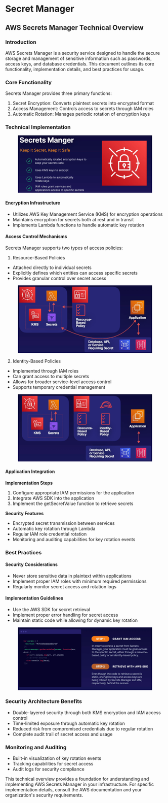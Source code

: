 # Secret Manager

## AWS Secrets Manager Technical Overview

### Introduction

AWS Secrets Manager is a security service designed to handle the secure storage and management of sensitive information such as passwords, access keys, and database credentials. This document outlines its core functionality, implementation details, and best practices for usage.

### Core Functionality

Secrets Manager provides three primary functions:

1. Secret Encryption: Converts plaintext secrets into encrypted format
2. Access Management: Controls access to secrets through IAM roles
3. Automatic Rotation: Manages periodic rotation of encryption keys

### Technical Implementation

<figure><img src="../../../../.gitbook/assets/image (20) (1).png" alt=""><figcaption></figcaption></figure>

#### Encryption Infrastructure

* Utilizes AWS Key Management Service (KMS) for encryption operations
* Maintains encryption for secrets both at rest and in transit
* Implements Lambda functions to handle automatic key rotation

#### Access Control Mechanisms

Secrets Manager supports two types of access policies:

1. Resource-Based Policies

* Attached directly to individual secrets
* Explicitly defines which entities can access specific secrets
* Provides granular control over secret access

<figure><img src="../../../../.gitbook/assets/image (3) (1) (1).png" alt=""><figcaption></figcaption></figure>

2. Identity-Based Policies

* Implemented through IAM roles
* Can grant access to multiple secrets
* Allows for broader service-level access control
* Supports temporary credential management

<figure><img src="../../../../.gitbook/assets/image (4) (1) (1).png" alt=""><figcaption></figcaption></figure>

#### Application Integration

**Implementation Steps**

1. Configure appropriate IAM permissions for the application
2. Integrate AWS SDK into the application
3. Implement the getSecretValue function to retrieve secrets

**Security Features**

* Encrypted secret transmission between services
* Automatic key rotation through Lambda
* Regular IAM role credential rotation
* Monitoring and auditing capabilities for key rotation events

### Best Practices

#### Security Considerations

* Never store sensitive data in plaintext within applications
* Implement proper IAM roles with minimum required permissions
* Regularly monitor secret access and rotation logs

#### Implementation Guidelines

* Use the AWS SDK for secret retrieval
* Implement proper error handling for secret access
* Maintain static code while allowing for dynamic key rotation

<figure><img src="../../../../.gitbook/assets/image (5) (1) (1).png" alt=""><figcaption></figcaption></figure>

### Security Architecture Benefits

* Double-layered security through both KMS encryption and IAM access control
* Time-limited exposure through automatic key rotation
* Reduced risk from compromised credentials due to regular rotation
* Complete audit trail of secret access and usage

### Monitoring and Auditing

* Built-in visualization of key rotation events
* Tracking capabilities for secret access
* Audit logs for security compliance

This technical overview provides a foundation for understanding and implementing AWS Secrets Manager in your infrastructure. For specific implementation details, consult the AWS documentation and your organization's security requirements.
